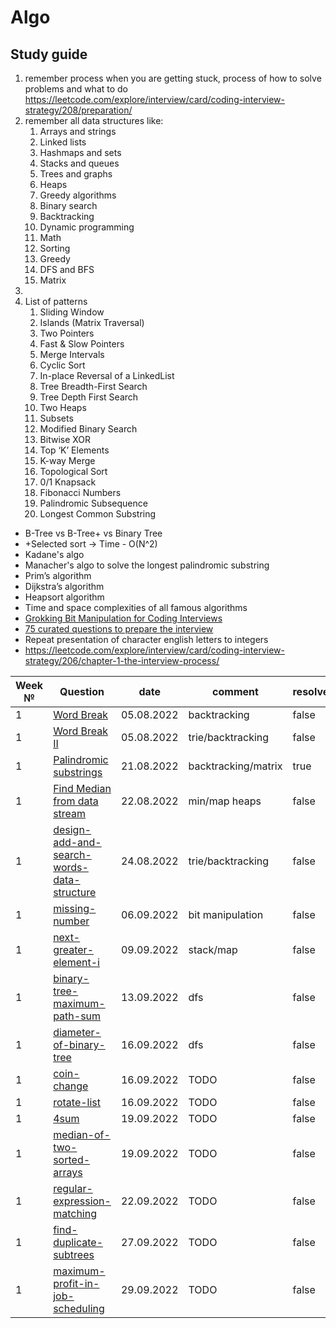 # Algo

## Study guide
1) remember process when you are getting stuck, process of how to solve problems and what to do https://leetcode.com/explore/interview/card/coding-interview-strategy/208/preparation/
2) remember all data structures like:
   1) Arrays and strings
   2) Linked lists
   3) Hashmaps and sets
   4) Stacks and queues
   5) Trees and graphs
   6) Heaps
   7) Greedy algorithms
   8) Binary search
   9) Backtracking
   10) Dynamic programming
   11) Math
   12) Sorting
   13) Greedy
   14) DFS and BFS
   15) Matrix
3) 
4) List of patterns 
   1) Sliding Window 
   2) Islands (Matrix Traversal)
   3) Two Pointers 
   4) Fast & Slow Pointers 
   5) Merge Intervals 
   6) Cyclic Sort 
   7) In-place Reversal of a LinkedList 
   8) Tree Breadth-First Search 
   9) Tree Depth First Search 
   10) Two Heaps 
   11) Subsets 
   12) Modified Binary Search 
   13) Bitwise XOR 
   14) Top ‘K’ Elements 
   15) K-way Merge 
   16) Topological Sort 
   17) 0/1 Knapsack 
   18) Fibonacci Numbers 
   19) Palindromic Subsequence 
   20) Longest Common Substring

* B-Tree vs B-Tree+ vs Binary Tree
* +Selected sort -> Time - O(N^2)
* Kadane's algo
* Manacher's algo to solve the longest palindromic substring 
* Prim’s algorithm
* Dijkstra’s algorithm
* Heapsort algorithm
* Time and space complexities of all famous algorithms
* [Grokking Bit Manipulation for Coding Interviews](https://www.educative.io/courses/bit-manipulation)
* [75 curated questions to prepare the interview](https://www.teamblind.com/post/New-Year-Gift---Curated-List-of-Top-75-LeetCode-Questions-to-Save-Your-Time-OaM1orEU)
* Repeat presentation of character english letters to integers
* https://leetcode.com/explore/interview/card/coding-interview-strategy/206/chapter-1-the-interview-process/


| Week № | Question                                                                                                                | date       | comment             | resolved | date |
|--------|-------------------------------------------------------------------------------------------------------------------------|------------|---------------------|----------|------|
| 1      | [Word Break](https://leetcode.com/problems/word-break/)                                                                 | 05.08.2022 | backtracking        | false    | -    |
| 1      | [Word Break II](https://leetcode.com/problems/word-break-ii/)                                                           | 05.08.2022 | trie/backtracking   | false    | -    |
| 1      | [Palindromic substrings](https://leetcode.com/problems/palindromic-substrings/)                                         | 21.08.2022 | backtracking/matrix | true     | 18.09.2022    |
| 1      | [Find Median from data stream](https://leetcode.com/problems/find-median-from-data-stream/submissions/)                 | 22.08.2022 | min/map heaps       | false    | -    |
| 1      | [design-add-and-search-words-data-structure](https://leetcode.com/problems/design-add-and-search-words-data-structure/) | 24.08.2022 | trie/backtracking   | false    | -    |
| 1      | [missing-number](https://leetcode.com/problems/missing-number/)                                                         | 06.09.2022 | bit manipulation    | false    | -    |
| 1      | [next-greater-element-i](https://leetcode.com/problems/next-greater-element-i/)                                         | 09.09.2022 | stack/map           | false    | -    |
| 1      | [binary-tree-maximum-path-sum](https://leetcode.com/problems/binary-tree-maximum-path-sum/)                             | 13.09.2022 | dfs                 | false    | -    |
| 1      | [diameter-of-binary-tree](https://leetcode.com/problems/diameter-of-binary-tree/)                                       | 16.09.2022 | dfs                 | false    | -    |
| 1      | [coin-change](https://leetcode.com/problems/coin-change/)                                                               | 16.09.2022 | TODO                | false    | -    |
| 1      | [rotate-list](https://leetcode.com/problems/rotate-list/)                                                               | 16.09.2022 | TODO                | false    | -    |
| 1      | [4sum](https://leetcode.com/problems/4sum/)                                                                             | 19.09.2022 | TODO                | false    | -    |
| 1      | [median-of-two-sorted-arrays](https://leetcode.com/problems/median-of-two-sorted-arrays/)                               | 19.09.2022 | TODO                | false    | -    |
| 1      | [regular-expression-matching](https://https://leetcode.com/problems/regular-expression-matching/)                       | 22.09.2022 | TODO                | false    | -    |
| 1      | [find-duplicate-subtrees](https://leetcode.com/problems/find-duplicate-subtrees/)                                       | 27.09.2022 | TODO                | false    | -    |
| 1      | [maximum-profit-in-job-scheduling](https://leetcode.com/problems/maximum-profit-in-job-scheduling/)                     | 29.09.2022 | TODO                | false    | -    |